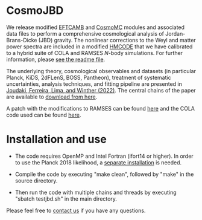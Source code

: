 # CosmoJBD

We release modified [EFTCAMB](https://github.com/EFTCAMB) and [CosmoMC](https://github.com/cmbant/CosmoMC) modules and associated data files to perform a comprehensive cosmological analysis of Jordan-Brans-Dicke (JBD) gravity. The nonlinear corrections to the Weyl and matter power spectra are included in a modified [HMCODE](https://github.com/alexander-mead/HMcode) that we have calibrated to a hybrid suite of COLA and RAMSES _N_-body simulations. For further information, please [see the readme file](https://github.com/sjoudaki/CosmoJBD/blob/main/readme_cosmojbd).

The underlying theory, cosmological observables and datasets (in particular Planck, KiDS, 2dFLenS, BOSS, Pantheon), treatment of systematic uncertainties, analysis techniques, and fitting pipeline are presented in [Joudaki, Ferreira, Lima, and Winther (2022)](https://arxiv.org/abs/2010.15278). The central chains of the paper are available to [download from here](https://u.pcloud.link/publink/show?code=XZgKscXZgOPsJcYsiY8kDVFbNKIGiLSmoGTk).

A patch with the modifications to RAMSES can be found [here](https://github.com/HAWinther/RamsesPatchApproxMGSolver) and the COLA code used can be found [here](https://github.com/HAWinther/MG-PICOLA-PUBLIC).

# Installation and use

* The code requires OpenMP and Intel Fortran (ifort14 or higher). In order to use the Planck 2018 likelihood, a [separate installation](https://cosmologist.info/cosmomc/readme_planck.html) is needed. 

* Compile the code by executing "make clean", followed by "make" in the source directory. 

* Then run the code with multiple chains and threads by executing "sbatch testjbd.sh" in the main directory.

Please feel free to [contact us](mailto:shahab.joudaki@physics.ox.ac.uk) if you have any questions.
